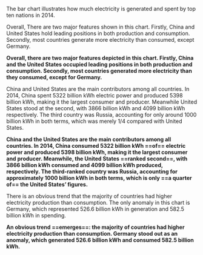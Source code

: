 The bar chart illustrates how much electricity is generated and spent by top ten nations in 2014.

Overall, There are two major features shown in this chart. Firstly, China and United States hold leading positions in both production and consumption. Secondly, most countries generate more electricity than consumed, except Germany.

**Overall, there are two major features depicted in this chart. Firstly, China and the United States occupied leading positions in both production and consumption. Secondly, most countries generated more electricity than they consumed, except for Germany.**

China and United States are the main contributors among all countries. In 2014, China spent 5322 billion kWh electric power and produced 5398 billion kWh, making it the largest consumer and producer. Meanwhile United States stood at the second, with 3866 billion kWh and 4099 billion kWh respectively. The third country was Russia, accounting for only around 1000 billion kWh in both terms, which was merely 1/4 compared with United States.

**China and the United States are the main contributors among all countries. In 2014, China consumed 5322 billion kWh ==of== electric power and produced 5398 billion kWh, making it the largest consumer and producer. Meanwhile, the United States ==ranked second==, with 3866 billion kWh consumed and 4099 billion kWh produced, respectively. The third-ranked country was Russia, accounting for approximately 1000 billion kWh in both terms, which is only ==a quarter of== the United States’ figures.**

There is an obvious trend that the majority of countries had higher electricity production than consumption. The only anomaly in this chart is Germany, which represented 526.6 billion kWh in generation and 582.5 billion kWh in spending.

**An obvious trend ==emerges==: the majority of countries had higher electricity production than consumption. Germany stood out as an anomaly, which generated 526.6 billion kWh and consumed 582.5 billion kWh.**
